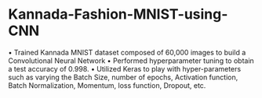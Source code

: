 # Kannada-Fashion-MNIST-using-CNN
• Trained Kannada MNIST dataset composed of 60,000 images to build a Convolutional Neural Network 
• Performed hyperparameter tuning to obtain a test accuracy of 0.998. 
• Utilized Keras to play with hyper-parameters such as varying the Batch Size, number of epochs, Activation function, Batch Normalization, Momentum, loss function, Dropout, etc.
